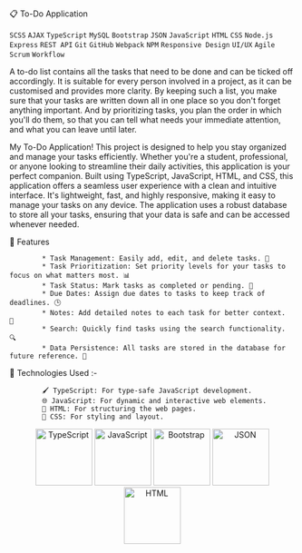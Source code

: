 📋 To-Do Application 

`SCSS` `AJAX` `TypeScript` `MySQL` `Bootstrap` `JSON` `JavaScript` `HTML` `CSS` `Node.js` `Express` `REST API` `Git` `GitHub` `Webpack` `NPM` `Responsive Design` `UI/UX` `Agile` `Scrum` `Workflow`


A to-do list contains all the tasks that need to be done and can be ticked off accordingly. It is suitable for every person involved in a project, as it can be 
customised and provides more clarity. By keeping such a list, you make sure that your tasks are written down all in one place so you don't forget anything important.
And by prioritizing tasks, you plan the order in which you'll do them, so that you can tell what needs your immediate attention, and what you can leave until later.

My To-Do Application! This project is designed to help you stay organized and manage your tasks efficiently. Whether you're a student, professional, or anyone looking to 
streamline their daily activities, this application is your perfect companion. Built using TypeScript, JavaScript, HTML, and CSS, this application offers a seamless user
experience with a clean and intuitive interface. It's lightweight, fast, and highly responsive, making it easy to manage your tasks on any device. The application uses a 
robust database to store all your tasks, ensuring that your data is safe and can be accessed whenever needed. 

🌟 Features

            * Task Management: Easily add, edit, and delete tasks. 📅 
            * Task Prioritization: Set priority levels for your tasks to focus on what matters most. 📊 
            * Task Status: Mark tasks as completed or pending. 🔄 
            * Due Dates: Assign due dates to tasks to keep track of deadlines. 🕒 
            * Notes: Add detailed notes to each task for better context.  📝
            * Search: Quickly find tasks using the search functionality. 🔍
            * Data Persistence: All tasks are stored in the database for future reference. 💾
            
            
🚀 Technologies Used :- 

            🖌 TypeScript: For type-safe JavaScript development.
            🌐 JavaScript: For dynamic and interactive web elements.
            🎨 HTML: For structuring the web pages.
            📡 CSS: For styling and layout.


 <div align="center">
  <img src="https://upload.wikimedia.org/wikipedia/commons/4/4c/Typescript_logo_2020.svg" width="100" alt="TypeScript">
  <img src="https://upload.wikimedia.org/wikipedia/commons/6/6a/JavaScript-logo.png" width="100" alt="JavaScript">
  <img src="https://upload.wikimedia.org/wikipedia/commons/b/b2/Bootstrap_logo.svg" width="100" alt="Bootstrap">
  <img src="https://upload.wikimedia.org/wikipedia/commons/c/c9/JSON_vector_logo.svg" width="100" alt="JSON">
  <img src="https://upload.wikimedia.org/wikipedia/commons/6/61/HTML5_logo_and_wordmark.svg" width="100" alt="HTML">  
</div>
<br><br>

            



